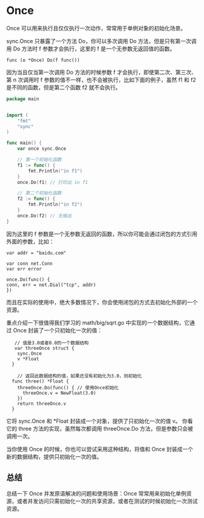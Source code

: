 # Once

Once 可以用来执行且仅仅执行一次动作，常常用于单例对象的初始化场景。

sync.Once 只暴露了一个方法 Do，你可以多次调用 Do 方法，但是只有第一次调用 Do 方法时 f 参数才会执行，这里的 f 是一个无参数无返回值的函数。

```
func (o *Once) Do(f func())
```

因为当且仅当第一次调用 Do 方法的时候参数 f 才会执行，即使第二次、第三次、第 n 次调用时 f 参数的值不一样，也不会被执行，比如下面的例子，虽然 f1 和 f2 是不同的函数，但是第二个函数 f2 就不会执行。

```go
package main


import (
    "fmt"
    "sync"
)

func main() {
    var once sync.Once

    // 第一个初始化函数
    f1 := func() {
        fmt.Println("in f1")
    }
    once.Do(f1) // 打印出 in f1

    // 第二个初始化函数
    f2 := func() {
        fmt.Println("in f2")
    }
    once.Do(f2) // 无输出
}
```

因为这里的 f 参数是一个无参数无返回的函数，所以你可能会通过闭包的方式引用外面的参数，比如：

```
var addr = "baidu.com"

var conn net.Conn
var err error

once.Do(func() {
conn, err = net.Dial("tcp", addr)
})
```

而且在实际的使用中，绝大多数情况下，你会使用闭包的方式去初始化外部的一个资源。

重点介绍一下很值得我们学习的 math/big/sqrt.go 中实现的一个数据结构，它通过 Once 封装了一个只初始化一次的值：

```
   // 值是3.0或者0.0的一个数据结构
   var threeOnce struct {
    sync.Once
    v *Float
  }
  
    // 返回此数据结构的值，如果还没有初始化为3.0，则初始化
  func three() *Float {
    threeOnce.Do(func() { // 使用Once初始化
      threeOnce.v = NewFloat(3.0)
    })
    return threeOnce.v
  }
```

它将 sync.Once 和 *Float 封装成一个对象，提供了只初始化一次的值 v。 你看它的 three 方法的实现，虽然每次都调用 threeOnce.Do 方法，但是参数只会被调用一次。

当你使用 Once 的时候，你也可以尝试采用这种结构，将值和 Once 封装成一个新的数据结构，提供只初始化一次的值。

## 总结

总结一下 Once 并发原语解决的问题和使用场景：Once 常常用来初始化单例资源，或者并发访问只需初始化一次的共享资源，或者在测试的时候初始化一次测试资源。
